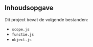 ## Inhoudsopgave ##

Dit project bevat de volgende bestanden:
* `scope.js`
* `functie.js`
* `object.js`









